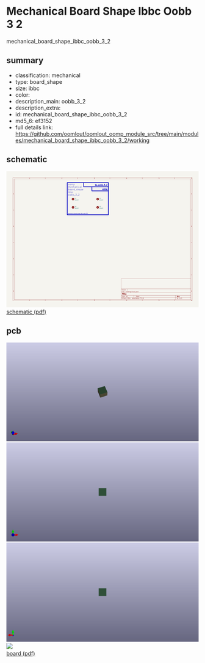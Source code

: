 # Mechanical Board Shape Ibbc Oobb 3 2  
mechanical_board_shape_ibbc_oobb_3_2  
 
## summary 
* classification: mechanical
* type: board_shape
* size: ibbc
* color: 
* description_main: oobb_3_2
* description_extra: 
* id: mechanical_board_shape_ibbc_oobb_3_2
* md5_6: ef3152
* full details link: https://github.com/oomlout/oomlout_oomp_module_src/tree/main/modules/mechanical_board_shape_ibbc_oobb_3_2/working

## schematic  
![](kicad/current_version/working/working_schematic_600.png)  
[schematic (pdf)](kicad/current_version/working/working_schematic.pdf)  

## pcb  
![](kicad/current_version/working/working_3d_600.png) 
![](kicad/current_version/working/working_3d_front_600.png)  
![](kicad/current_version/working/working_3d_back_600.png)  
![](kicad/current_version/working/working_600.png)  
[board (pdf)](kicad/current_version/working/working.pdf)  





